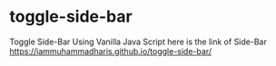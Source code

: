 # toggle-side-bar
Toggle Side-Bar Using  Vanilla Java Script
here is the link of Side-Bar
https://iammuhammadharis.github.io/toggle-side-bar/
